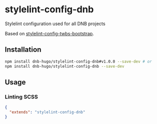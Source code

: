 # stylelint-config-dnb
Stylelint configuration used for all DNB projects

Based on [stylelint-config-twbs-bootstrap](https://github.com/twbs/stylelint-config-twbs-bootstrap/).

## Installation

```bash
npm install dnb-hugo/stylelint-config-dnb#v1.0.0 --save-dev # or
npm install dnb-hugo/stylelint-config-dnb --save-dev
```

## Usage

### Linting SCSS

```json
{
  "extends": "stylelint-config-dnb"
}
```
